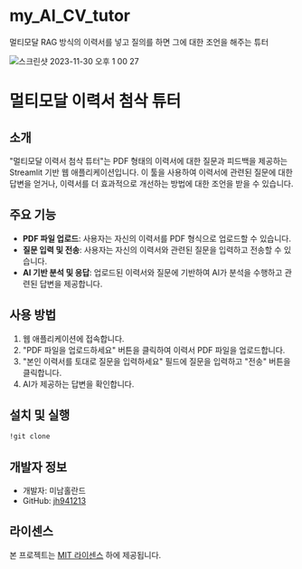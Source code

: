 # my_AI_CV_tutor
멀티모달 RAG 방식의 이력서를 넣고 질의를 하면 그에 대한 조언을 해주는 튜터


![스크린샷 2023-11-30 오후 1 00 27](https://github.com/jh941213/my_AI_CV_tutor/assets/112835087/5db48b50-2239-4634-be5c-00748ffb1663)
# 멀티모달 이력서 첨삭 튜터

## 소개
"멀티모달 이력서 첨삭 튜터"는 PDF 형태의 이력서에 대한 질문과 피드백을 제공하는 Streamlit 기반 웹 애플리케이션입니다. 이 툴을 사용하여 이력서에 관련된 질문에 대한 답변을 얻거나, 이력서를 더 효과적으로 개선하는 방법에 대한 조언을 받을 수 있습니다.

## 주요 기능
- **PDF 파일 업로드**: 사용자는 자신의 이력서를 PDF 형식으로 업로드할 수 있습니다.
- **질문 입력 및 전송**: 사용자는 자신의 이력서와 관련된 질문을 입력하고 전송할 수 있습니다.
- **AI 기반 분석 및 응답**: 업로드된 이력서와 질문에 기반하여 AI가 분석을 수행하고 관련된 답변을 제공합니다.

## 사용 방법
1. 웹 애플리케이션에 접속합니다.
2. "PDF 파일을 업로드하세요" 버튼을 클릭하여 이력서 PDF 파일을 업로드합니다.
3. "본인 이력서를 토대로 질문을 입력하세요" 필드에 질문을 입력하고 "전송" 버튼을 클릭합니다.
4. AI가 제공하는 답변을 확인합니다.

## 설치 및 실행
```bash
!git clone 

```
## 개발자 정보
- 개발자: 미남홀란드
- GitHub: [jh941213](https://github.com/jh941213)

## 라이센스
본 프로젝트는 [MIT 라이센스](LICENSE) 하에 제공됩니다.
